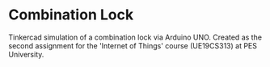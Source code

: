 # Combination Lock

Tinkercad simulation of a combination lock via Arduino UNO. Created as the second assignment for the 'Internet of Things' course (UE19CS313) at PES University.
